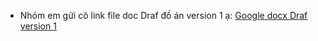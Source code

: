 - Nhóm em gửi cô link file doc Draf đồ án version 1 ạ: [Google docx Draf version 1](https://docs.google.com/document/d/1SrLk5Nv8CXhKI3-nQ7NfVZwXhtBWxnB6h5IBozpWC3g/edit?tab=t.0)
  
